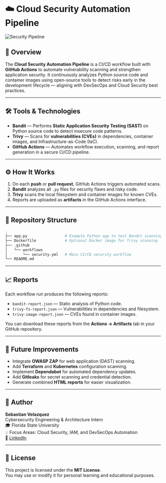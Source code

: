 # ☁️ Cloud Security Automation Pipeline

![Security Pipeline](https://github.com/sebastianjvelazquez/devsecops-security-pipeline/actions/workflows/security.yml/badge.svg)

## 🧭 Overview
The **Cloud Security Automation Pipeline** is a CI/CD workflow built with **GitHub Actions** to automate vulnerability scanning and strengthen application security. It continuously analyzes Python source code and container images using open-source tools to detect risks early in the development lifecycle — aligning with DevSecOps and Cloud Security best practices.

---

## 🛠️ Tools & Technologies
- **Bandit** — Performs **Static Application Security Testing (SAST)** on Python source code to detect insecure code patterns.  
- **Trivy** — Scans for **vulnerabilities (CVEs)** in dependencies, container images, and Infrastructure-as-Code (IaC).  
- **GitHub Actions** — Automates workflow execution, scanning, and report generation in a secure CI/CD pipeline.  

---

## ⚙️ How It Works
1. On each **push** or **pull request**, GitHub Actions triggers automated scans.  
2. **Bandit** analyzes all `.py` files for security flaws and risky code.  
3. **Trivy** scans the local filesystem and container images for known CVEs.  
4. Reports are uploaded as **artifacts** in the GitHub Actions interface.  

---

## 📂 Repository Structure
```bash
.
├── app.py                 # Example Python app to test Bandit scanning
├── Dockerfile             # Optional Docker image for Trivy scanning
├── .github
│   └── workflows
│       └── security.yml   # Main CI/CD security workflow
└── README.md
```
---

## 📈 Reports
Each workflow run produces the following reports:
- `bandit-report.json` — Static analysis of Python code.
- `trivy-fs-report.json` — Vulnerabilities in dependencies and filesystem.
- `trivy-image-report.json` — CVEs found in container images.

You can download these reports from the **Actions → Artifacts** tab in your GitHub repository.

---

## 🚀 Future Improvements
- Integrate **OWASP ZAP** for web application (DAST) scanning.  
- Add **Terraform** and **Kubernetes** configuration scanning.  
- Implement **Dependabot** for automated dependency updates.  
- Add **Gitleaks** for secret scanning and credential detection.  
- Generate combined **HTML reports** for easier visualization.  

---

## 👤 Author
**Sebastian Velazquez**  
Cybersecurity Engineering & Architecture Intern  
🎓 Florida State University  
💡 Focus Areas: Cloud Security, IAM, and DevSecOps Automation  
🔗 [LinkedIn](https://www.linkedin.com/in/sebastianjvelazquez)

---

## 🏁 License
This project is licensed under the **MIT License**.  
You may use or modify it for personal learning and educational purposes.
